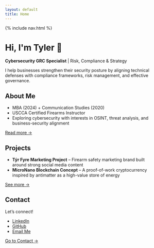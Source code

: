 ```yaml
---
layout: default
title: Home
---
```


<link rel="stylesheet" href="{{ '/assets/style.css' | relative_url }}">

{% include nav.html %}

<div class="hero">
  <h1 class="fade-in">Hi, I'm Tyler 👋</h1>
  <p class="fade-in delay-1">
    <strong>Cybersecurity GRC Specialist</strong> | Risk, Compliance & Strategy
  </p>
  <p class="fade-in delay-2">
    I help businesses strengthen their security posture by aligning technical defenses 
    with compliance frameworks, risk management, and effective governance.
  </p>
</div>

## About Me
- MBA (2024) + Communication Studies (2020)
- USCCA Certified Firearms Instructor  
- Exploring cybersecurity with interests in OSINT, threat analysis, and business-security alignment  

[Read more →](about.html)

## Projects
- **Týr Fyre Marketing Project** – Firearm safety marketing brand built around strong social media content  
- **MicroNano Blockchain Concept** – A proof-of-work cryptocurrency inspired by antimatter as a high-value store of energy  

[See more →](projects.html)

## Contact
Let’s connect!  
- [LinkedIn](https://www.linkedin.com/in/tylerhoel)  
- [GitHub](https://github.com/tch25-cs)  
- [Email Me](mailto:tylerhoel25@gmail.com?subject=Professional%20Inquiry&body=Hello%20Tyler,%0D%0A%0D%0AI%20came%20across%20your%20portfolio%20and%20wanted%20to%20connect%20regarding%20professional%20opportunities%20or%20collaboration.%0D%0A%0D%0ABest%20regards,%0D%0A[Your%20Name])

[Go to Contact →](contact.html)
